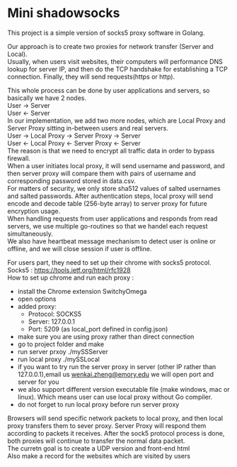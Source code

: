 # Mini shadowsocks

This project is a simple version of socks5 proxy software in Golang.  

Our approach is to create two proxies for network transfer (Server and Local).  
Usually, when users visit websites, their computers will performance DNS lookup for server IP, 
and then do the TCP handshake for establishing a TCP connection.
Finally, they will send requests(https or http).  

This whole process can be done by user applications and servers, so basically we have 2 nodes.   
User -> Server   
User <- Server   
In our implementation, we add two more nodes, which are Local Proxy and Server Proxy sitting in-between users and real servers.    
User -> Local Proxy -> Server Proxy -> Server   
User <- Local Proxy <- Server Proxy <- Server   
The reason is that we need to encrypt all traffic data in order to bypass firewall.   
When a user initiates local proxy, it will send username and password, and then server proxy will compare them with pairs of username and corresponding password stored in data.csv.  
For matters of security, we only store sha512 values of salted usernames and salted passwords.
After authentication steps, local proxy will send encode and decode table (256-byte array) to server proxy for future encryption usage.   
When handling requests from user applications and responds from read servers, we use multiple go-routines so that we handel each request simultaneously.  
We also have heartbeat message mechanism to detect user is online or offline, and we will close session if user is offline.

For users part, they need to set up their chrome with socks5 protocol.   
Socks5 : https://tools.ietf.org/html/rfc1928  
How to set up chrome and run each proxy :   
- install the Chrome extension SwitchyOmega  
- open options  
- added proxy:
  - Protocol: SOCKS5 
  - Server: 127.0.0.1
  - Port: 5209 (as local_port defined in config.json)  
- make sure you are using proxy rather than direct connection
- go to project folder and make
- run server prxoy ./mySSServer
- run local proxy ./mySSLocal
- if you want to try run the server proxy in server (other IP rather than 127.0.0.1),email us
  wenkai.zheng@emory.edu
  we will open port and server for you
- we also support different version executable file (make windows, mac or linux). Which means user can use local proxy without Go compiler.
- do not forget to run local proxy before run server proxy

Browsers will send specific network packets to local proxy, and then local proxy transfers them to sever proxy.
 Server Proxy will respond them according to packets it receives. 
 After the sock5 protocol process is done, both proxies will continue to transfer the normal data packet.   
The curretn goal is to create a UDP version and front-end html  
Also make a record for the websites which are visited by users
